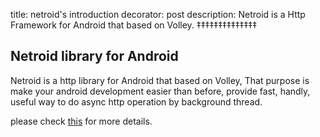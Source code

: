 title: netroid's introduction
decorator: post
description: Netroid is a Http Framework for Android that based on Volley.
‡‡‡‡‡‡‡‡‡‡‡‡‡‡

Netroid library for Android
---------------------------

Netroid is a http library for Android that based on Volley, That purpose is make your android development easier than before, provide fast, handly, useful way to do async http operation by background thread.

please check [this](https://github.com/vince-styling/Netroid) for more details.
